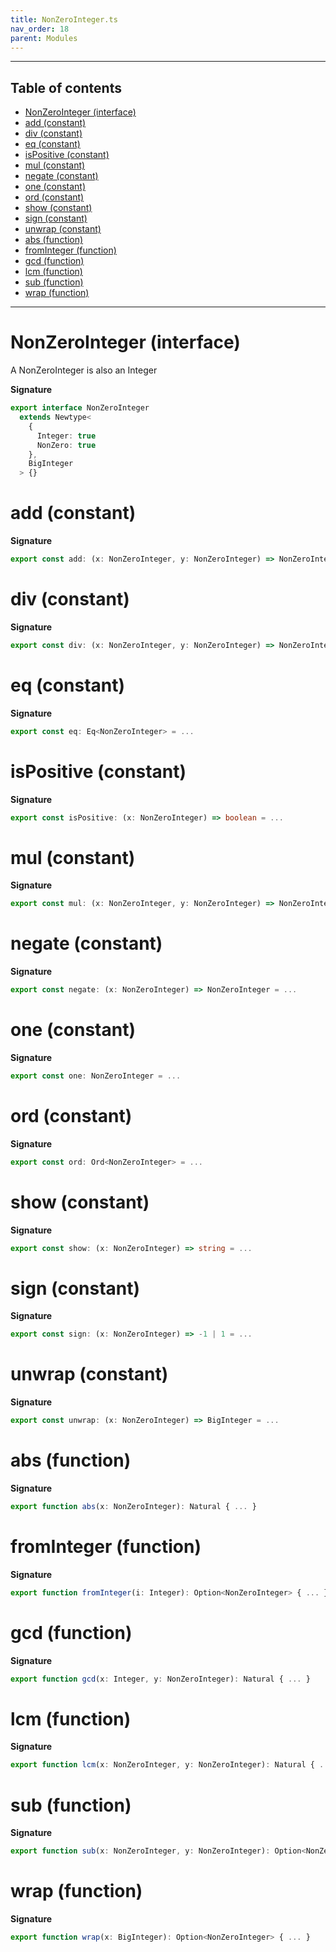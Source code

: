 ```yaml
---
title: NonZeroInteger.ts
nav_order: 18
parent: Modules
---
```


---

<h2 class="text-delta">Table of contents</h2>

- [NonZeroInteger (interface)](#nonzerointeger-interface)
- [add (constant)](#add-constant)
- [div (constant)](#div-constant)
- [eq (constant)](#eq-constant)
- [isPositive (constant)](#ispositive-constant)
- [mul (constant)](#mul-constant)
- [negate (constant)](#negate-constant)
- [one (constant)](#one-constant)
- [ord (constant)](#ord-constant)
- [show (constant)](#show-constant)
- [sign (constant)](#sign-constant)
- [unwrap (constant)](#unwrap-constant)
- [abs (function)](#abs-function)
- [fromInteger (function)](#frominteger-function)
- [gcd (function)](#gcd-function)
- [lcm (function)](#lcm-function)
- [sub (function)](#sub-function)
- [wrap (function)](#wrap-function)

---

# NonZeroInteger (interface)

A NonZeroInteger is also an Integer

**Signature**

```ts
export interface NonZeroInteger
  extends Newtype<
    {
      Integer: true
      NonZero: true
    },
    BigInteger
  > {}
```

# add (constant)

**Signature**

```ts
export const add: (x: NonZeroInteger, y: NonZeroInteger) => NonZeroInteger = ...
```

# div (constant)

**Signature**

```ts
export const div: (x: NonZeroInteger, y: NonZeroInteger) => NonZeroInteger = ...
```

# eq (constant)

**Signature**

```ts
export const eq: Eq<NonZeroInteger> = ...
```

# isPositive (constant)

**Signature**

```ts
export const isPositive: (x: NonZeroInteger) => boolean = ...
```

# mul (constant)

**Signature**

```ts
export const mul: (x: NonZeroInteger, y: NonZeroInteger) => NonZeroInteger = ...
```

# negate (constant)

**Signature**

```ts
export const negate: (x: NonZeroInteger) => NonZeroInteger = ...
```

# one (constant)

**Signature**

```ts
export const one: NonZeroInteger = ...
```

# ord (constant)

**Signature**

```ts
export const ord: Ord<NonZeroInteger> = ...
```

# show (constant)

**Signature**

```ts
export const show: (x: NonZeroInteger) => string = ...
```

# sign (constant)

**Signature**

```ts
export const sign: (x: NonZeroInteger) => -1 | 1 = ...
```

# unwrap (constant)

**Signature**

```ts
export const unwrap: (x: NonZeroInteger) => BigInteger = ...
```

# abs (function)

**Signature**

```ts
export function abs(x: NonZeroInteger): Natural { ... }
```

# fromInteger (function)

**Signature**

```ts
export function fromInteger(i: Integer): Option<NonZeroInteger> { ... }
```

# gcd (function)

**Signature**

```ts
export function gcd(x: Integer, y: NonZeroInteger): Natural { ... }
```

# lcm (function)

**Signature**

```ts
export function lcm(x: NonZeroInteger, y: NonZeroInteger): Natural { ... }
```

# sub (function)

**Signature**

```ts
export function sub(x: NonZeroInteger, y: NonZeroInteger): Option<NonZeroInteger> { ... }
```

# wrap (function)

**Signature**

```ts
export function wrap(x: BigInteger): Option<NonZeroInteger> { ... }
```
